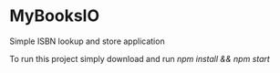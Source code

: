 # MyBooksIO
Simple ISBN lookup and store application


To run this project simply download and run <i>npm install && npm start</i>
